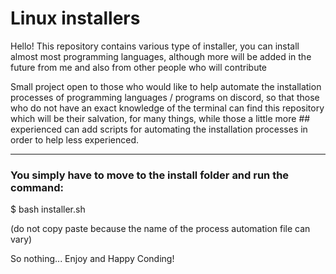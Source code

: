 # Linux installers 

Hello! This repository contains various type of installer, you can install almost most programming languages, although more will be added in the future from me and also from other people who will contribute


Small project open to those who would like to help automate the installation processes of programming languages ​​/ programs on discord, so that those
who do not have an exact knowledge of the terminal can find this repository which will be their salvation, for many things, while those a little more ## experienced can add scripts for automating the installation processes in order to help less experienced. 

________________________________________________________________________

### You simply have to move to the install folder and run the command: 



$ bash installer.sh 



(do not copy paste because the name of the process automation file can vary)


So nothing...
Enjoy and Happy Conding!
